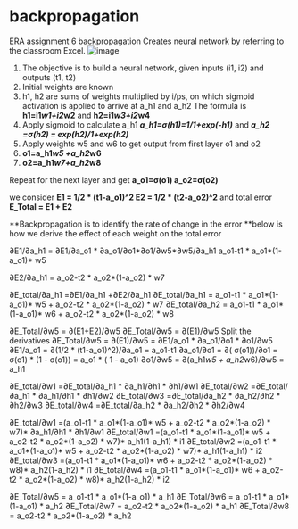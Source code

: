 # backpropagation
ERA assignment 6 backpropagation
Creates neural network by referring to the classroom Excel. 
![image](https://github.com/darshanabhandare/backpropagation/assets/73514918/981d2c27-54f5-44bc-9c25-3a3c34faead5)

1. The objective is to build a neural network, given inputs (i1, i2) and outputs (t1, t2)
2. Initial weights are known
3. h1, h2 are sums of weights multiplied by i/ps, on which sigmoid activation is applied to arrive at a_h1 and a_h2
   The formula is
   **h1=i1*w1+i2*w2**
   and
   **h2=i1*w3+i2*w4**
4. Apply sigmoid to calculate a_h1 **_a_h1=σ(h1)=1/1+exp(-h1)_** and **_a_h2 =σ(h2) = exp(h2)/1+exp(h2)_**
5. Apply weights w5 and w6 to get output from first layer o1 and o2
6. **o1=a_h1*w5 +a_h2*w6**
7. **o2=a_h1*w7+a_h2*w8**

Repeat for the next layer and get 
**a_o1=σ(o1)
a_o2=σ(o2)**

we consider 
**E1 = 1/2 * (t1-a_o1)^2
E2 = 1/2 * (t2-a_o2)^2**
and total error 
**E_Total = E1 + E2**

**Backpropagation is to identify the rate of change in the error 
**below is how we derive the effect of each weight on the total error

∂E1/∂a_h1 = ∂E1/∂a_o1 * ∂a_o1/∂o1*∂o1/∂w5*∂w5/∂a_h1
a_o1-t1 * a_o1*(1-a_o1)* w5

∂E2/∂a_h1 = a_o2-t2 * a_o2*(1-a_o2)  * w7

∂E_total/∂a_h1 =∂E1/∂a_h1 +∂E2/∂a_h1
∂E_total/∂a_h1 = a_o1-t1 * a_o1*(1-a_o1)* w5 + a_o2-t2 * a_o2*(1-a_o2)  * w7
∂E_total/∂a_h2 = a_o1-t1 * a_o1*(1-a_o1)* w6 + a_o2-t2 * a_o2*(1-a_o2)  * w8

∂E_Total/∂w5 = ∂(E1+E2)/∂w5
∂E_Total/∂w5 = ∂(E1)/∂w5
Split the derivatives 
∂E_Total/∂w5 = ∂(E1)/∂w5 =  ∂E1/a_o1 * ∂a_o1/∂o1 * ∂o1/∂w5
∂E1/a_o1 =  ∂(1/2 * (t1-a_o1)^2)/∂a_o1 = a_o1-t1
∂a_o1/∂o1 = ∂( σ(o1))/∂o1 = σ(o1) * (1 - σ(o1)) = a_o1 * ( 1 - a_o1)
∂o1/∂w5 = ∂(a_h1*w5 + a_h2*w6)/∂w5 = a_h1

∂E_total/∂w1 =∂E_total/∂a_h1 * ∂a_h1/∂h1 * ∂h1/∂w1 
∂E_total/∂w2 =∂E_total/∂a_h1 * ∂a_h1/∂h1 * ∂h1/∂w2
∂E_total/∂w3 =∂E_total/∂a_h2 * ∂a_h2/∂h2 * ∂h2/∂w3
∂E_total/∂w4 =∂E_total/∂a_h2 * ∂a_h2/∂h2 * ∂h2/∂w4

∂E_total/∂w1 =(a_o1-t1 * a_o1*(1-a_o1)* w5 + a_o2-t2 * a_o2*(1-a_o2)  * w7)* ∂a_h1/∂h1 * ∂h1/∂w1 
∂E_total/∂w1 =(a_o1-t1 * a_o1*(1-a_o1)* w5 + a_o2-t2 * a_o2*(1-a_o2)  * w7)* a_h1(1-a_h1) * i1
∂E_total/∂w2 =(a_o1-t1 * a_o1*(1-a_o1)* w5 + a_o2-t2 * a_o2*(1-a_o2)  * w7)* a_h1(1-a_h1) * i2
∂E_total/∂w3 =(a_o1-t1 * a_o1*(1-a_o1)* w6 + a_o2-t2 * a_o2*(1-a_o2)  * w8)* a_h2(1-a_h2) * i1
∂E_total/∂w4 =(a_o1-t1 * a_o1*(1-a_o1)* w6 + a_o2-t2 * a_o2*(1-a_o2)  * w8)* a_h2(1-a_h2) * i2

∂E_Total/∂w5 = a_o1-t1 * a_o1*(1-a_o1) * a_h1
∂E_Total/∂w6 = a_o1-t1 * a_o1*(1-a_o1) * a_h2
∂E_Total/∂w7 = a_o2-t2 * a_o2*(1-a_o2) * a_h1
∂E_Total/∂w8 = a_o2-t2 * a_o2*(1-a_o2) * a_h2
